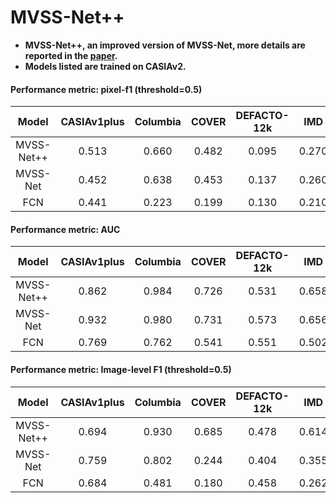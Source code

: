 # MVSS-Net++
+ **MVSS-Net++, an improved version of MVSS-Net, more details are reported in the [paper](https://arxiv.org/abs/2112.08935).**
+ **Models listed are trained on CASIAv2.**

#### Performance metric: pixel-f1 (threshold=0.5)
|   Model  |  CASIAv1plus | Columbia |  COVER | DEFACTO-12k | IMD |
|:--------:|:-------:|:--------:|:------:|:-----------:|:-----------:|
| MVSS-Net++ |  0.513   | 0.660    | 0.482  | 0.095       | 0.270|
| MVSS-Net |  0.452   | 0.638    | 0.453  | 0.137       | 0.260|
| FCN      |  0.441   | 0.223    | 0.199  | 0.130       | 0.210|


#### Performance metric: AUC
|   Model  | CASIAv1plus | Columbia |  COVER | DEFACTO-12k | IMD|
|:--------:|:-------:|:--------:|:------:|:-----------:|:------:|
| MVSS-Net++ | 0.862   | 0.984    | 0.726  | 0.531     |0.658|
| MVSS-Net | 0.932   | 0.980    | 0.731  | 0.573       |0.656|
| FCN      | 0.769   | 0.762    | 0.541  | 0.551       |0.502|


#### Performance metric: Image-level F1 (threshold=0.5)

|   Model  |  CASIAv1plus | Columbia |  COVER | DEFACTO-12k |IMD|
|:--------:|:-------:|:--------:|:------:|:-----------:|:------:|
| MVSS-Net++ |  0.694   | 0.930    | 0.685  | 0.478       |0.614| 
| MVSS-Net |  0.759   | 0.802    | 0.244  | 0.404       |0.355
| FCN      |  0.684   | 0.481    | 0.180  | 0.458       |0.262
